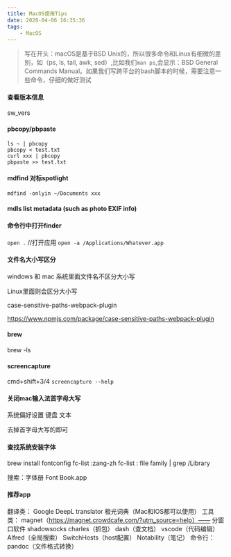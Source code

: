 ```yaml
---
title: MacOS使用Tips
date: 2020-04-06 16:35:36
tags:
    - MacOS
---
```

> 写在开头：macOS是基于BSD Unix的，所以很多命令和Linux有细微的差别，如（ps, ls, tail, awk, sed）,比如我们```man ps```,会显示：BSD General Commands Manual。如果我们写跨平台的bash脚本的时候，需要注意一些命令，仔细的做好测试

#### 查看版本信息
sw_vers

#### pbcopy/pbpaste
```
ls ~ | pbcopy
pbcopy < test.txt
curl xxx | pbcopy
pbpaste >> test.txt
```

#### mdfind 对标spotlight
```
mdfind -onlyin ~/Documents xxx
```
#### mdls  list metadata (such as photo EXIF info)


#### 命令行中打开finder
```open .```
//打开应用
```open -a /Applications/Whatever.app```

#### 文件名大小写区分
windows 和 mac
系统里面文件名不区分大小写


Linux里面则会区分大小写

case-sensitive-paths-webpack-plugin

https://www.npmjs.com/package/case-sensitive-paths-webpack-plugin


#### brew
brew -ls

#### screencapture
cmd+shift+3/4
```screencapture --help```

#### 关闭mac输入法首字母大写

系统偏好设置
键盘
文本

去掉首字母大写的即可

#### 查找系统安装字体
brew install fontconfig
fc-list :zang-zh
fc-list : file family | grep \/Library

搜索：字体册
Font Book.app

#### 推荐app
翻译类：
Google DeepL translator
极光词典（Mac和IOS都可以使用）
工具类：
magnet（https://magnet.crowdcafe.com/?utm_source=help）—— 分窗口软件
shadowsocks
charles（抓包）
dash（查文档）
vscode（代码编辑）
Alfred（全局搜索）
SwitchHosts（host配置）
Notability（笔记）
命令行：
pandoc（文件格式转换）

